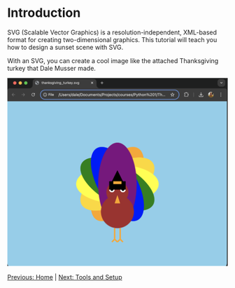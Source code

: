 <h1>Introduction</h1>
SVG (Scalable Vector Graphics) is a resolution-independent, XML-based format for creating two-dimensional graphics. This tutorial will teach you how to design a sunset scene with SVG.

With an SVG, you can create a cool image like the attached Thanksgiving turkey that Dale Musser made.

![Thanksgiving Turkey](Turkey.png)

[Previous: Home](README.md) | [Next: Tools and Setup](tools-and-setup.md)

